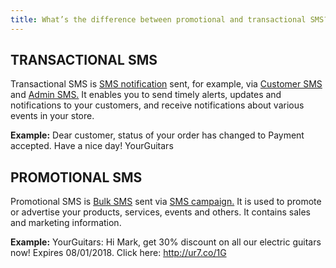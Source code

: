 ```yaml
---
title: What’s the difference between promotional and transactional SMS?
---
```


## TRANSACTIONAL SMS 
Transactional SMS is [SMS notification](https://www.bulkgate.com/en/solutions/sms/#sms-notification) sent, for example, via [Customer SMS](customer-sms.md) and [Admin SMS.](admin-sms.md) 
It enables you to send timely alerts, updates and notifications to your customers, and receive notifications about various events in your store.

**Example:** Dear customer, status of your order has changed to Payment accepted. Have a nice day! YourGuitars

## PROMOTIONAL SMS 
Promotional SMS is [Bulk SMS](https://www.bulkgate.com/en/solutions/sms/#bulk-sms) sent via [SMS campaign.](creating-sms-campaign.md#how-do-i-create-sms-campaign) 
It is used to promote or advertise your products, services, events and others. It contains sales and marketing information. 

**Example:** YourGuitars: Hi Mark, get 30% discount on all our electric guitars now! Expires 08/01/2018. Click here: http://ur7.co/1G
